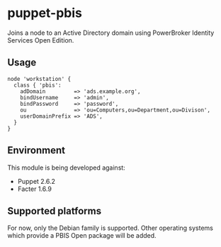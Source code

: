 # puppet-pbis

Joins a node to an Active Directory domain using PowerBroker Identity Services Open Edition.

## Usage

    node 'workstation' {
      class { 'pbis': 
        adDomain         => 'ads.example.org',
        bindUsername     => 'admin',
        bindPassword     => 'password',
        ou               => 'ou=Computers,ou=Department,ou=Divison',
        userDomainPrefix => 'ADS',
      }
    }

## Environment

This module is being developed against:

  * Puppet 2.6.2
  * Facter 1.6.9

## Supported platforms

For now, only the Debian family is supported. Other operating systems which provide a PBIS Open package will be added.
